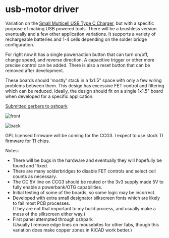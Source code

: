 # usb-motor driver
Variation on the [Small Multicell USB Type C Charger](https://hackaday.io/project/85465-small-multicell-usb-type-c-charger), but with a specific purpose of making USB powered tools.
There will be a brushless version eventually and a few other application variations.
It supports a variety of rechargeable batteries and 1-4 cells depending on the solder bridge configuration.

For right now it has a single power/action button that can turn on/off, change speed, and reverse direction.
A capacitive trigger or other more precise control can be added.
There is also a reset button that can be removed after development.

These boards should 'mostly' stack in a 1x1.5" space with only a few wiring problems between them.
This design has excessive FET control and filtering which can be reduced.
Ideally, the design should fit on a single 1x1.5" board when developed for a specific application.

[Submitted gerbers to oshpark](https://oshpark.com/shared_projects/w56T8NJs])

![front](https://644db4de3505c40a0444-327723bce298e3ff5813fb42baeefbaa.ssl.cf1.rackcdn.com/6f0ed72d1298f753c48369ac82714069.png)

![back](https://644db4de3505c40a0444-327723bce298e3ff5813fb42baeefbaa.ssl.cf1.rackcdn.com/3154c40399ff0db1fbd79461e5645df1.png)

GPL licensed firmware will be coming for the CCG3.  I expect to use stock TI firmware for TI chips.

Notes:
* There will be bugs in the hardware and eventually they will hopefully be found and 'fixed.
* There are many solderbridges to disable FET controls and select cell counts as necessary.
* The CC 5V line on CCG3 should be routed or the 3v3 supply made 5V to fully enable a powerbank/OTG capabilities.
* Initial testing of some of the boards, so some logic may be incorrect.
* Developed with extra small designator silkscreen fonts which are likely to fail most PCB processes.  
(They are not that important to my build process, and usually make a mess of the silkscreen either way.)
* First panel attempted through oshpark  
(Usually I remove edge lines on mousebites for other fabs, though this variation does make copper zones in KiCAD work better.)
